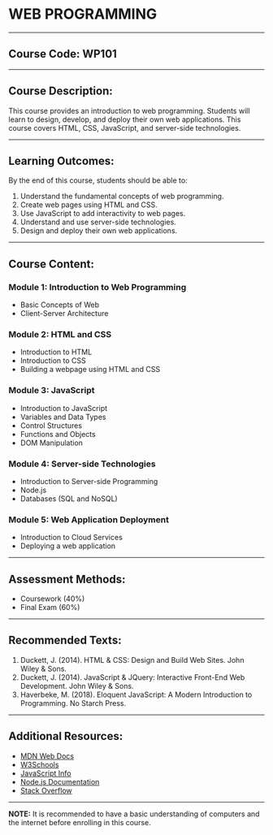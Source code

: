 
# **WEB PROGRAMMING**

---

## **Course Code:** WP101

---

## **Course Description:**

This course provides an introduction to web programming. Students will learn to design, develop, and deploy their own web applications. This course covers HTML, CSS, JavaScript, and server-side technologies.

---

## **Learning Outcomes:**

By the end of this course, students should be able to:

1. Understand the fundamental concepts of web programming.
2. Create web pages using HTML and CSS.
3. Use JavaScript to add interactivity to web pages.
4. Understand and use server-side technologies.
5. Design and deploy their own web applications.

---

## **Course Content:**

### **Module 1: Introduction to Web Programming**
- Basic Concepts of Web
- Client-Server Architecture

### **Module 2: HTML and CSS**
- Introduction to HTML
- Introduction to CSS
- Building a webpage using HTML and CSS

### **Module 3: JavaScript**
- Introduction to JavaScript
- Variables and Data Types
- Control Structures
- Functions and Objects
- DOM Manipulation

### **Module 4: Server-side Technologies**
- Introduction to Server-side Programming
- Node.js
- Databases (SQL and NoSQL)

### **Module 5: Web Application Deployment**
- Introduction to Cloud Services
- Deploying a web application

---

## **Assessment Methods:**

- Coursework (40%)
- Final Exam (60%)

---

## **Recommended Texts:**

1. Duckett, J. (2014). HTML & CSS: Design and Build Web Sites. John Wiley & Sons.
2. Duckett, J. (2014). JavaScript & JQuery: Interactive Front-End Web Development. John Wiley & Sons.
3. Haverbeke, M. (2018). Eloquent JavaScript: A Modern Introduction to Programming. No Starch Press.

---

## **Additional Resources:**

- [MDN Web Docs](https://developer.mozilla.org/en-US/)
- [W3Schools](https://www.w3schools.com/)
- [JavaScript Info](https://javascript.info/)
- [Node.js Documentation](https://nodejs.org/en/docs/)
- [Stack Overflow](https://stackoverflow.com/)

---

**NOTE:** It is recommended to have a basic understanding of computers and the internet before enrolling in this course.
